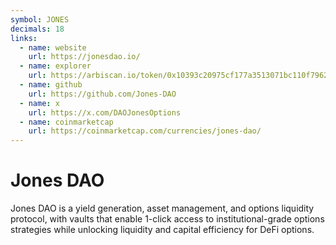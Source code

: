 ```yaml
---
symbol: JONES
decimals: 18
links:
  - name: website
    url: https://jonesdao.io/
  - name: explorer
    url: https://arbiscan.io/token/0x10393c20975cf177a3513071bc110f7962cd67da
  - name: github
    url: https://github.com/Jones-DAO
  - name: x
    url: https://x.com/DAOJonesOptions
  - name: coinmarketcap
    url: https://coinmarketcap.com/currencies/jones-dao/
---
```


# Jones DAO

Jones DAO is a yield generation, asset management, and options liquidity protocol, with vaults that enable 1-click access to institutional-grade options strategies while unlocking liquidity and capital efficiency for DeFi options.
